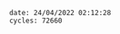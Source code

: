 

                date: 24/04/2022 02:12:28
                cycles: 72660

                         